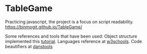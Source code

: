 # TableGame
Practicing javascript, the project is a focus on script readability.
<a href="https://binmogit.github.io/TableGame/">https://binmogit.github.io/TableGame/</a>

Some references and tools that have been used:
Object structure implemented this <a href="https://gamedevacademy.org/js13kgames-tutorial/">tutorial</a>.
Languages reference at <a href="http://www.w3schools.com/">w3schools</a>.
Code beautifiers at <a href="http://www.danstools.com/">danstools</a>
